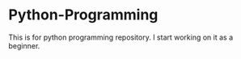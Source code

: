 # Python-Programming
This is for python programming repository. I start working on it as a beginner.
